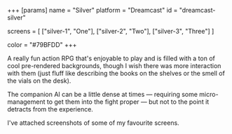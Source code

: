 +++
[params]
  name = "Silver"
  platform = "Dreamcast"
  id = "dreamcast-silver"

  screens = [
    ["silver-1", "One"],
    ["silver-2", "Two"],
    ["silver-3", "Three"]
  ]

  color = "#79BFDD"
+++

A really fun action RPG that's enjoyable to play and is filled
with a ton of cool pre-rendered backgrounds, though I wish there
was more interaction with them (just fluff like describing the
books on the shelves or the smell of the vials on the desk).

The companion AI can be a little dense at times — requiring some
micro-management to get them into the fight proper — but not to the
point it detracts from the experience.

I've attached screenshots of some of my favourite screens.
